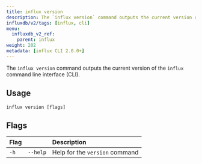 ```yaml
---
title: influx version
description: The `influx version` command outputs the current version of the influx command line interface (CLI).
influxdb/v2/tags: [influx, cli]
menu:
  influxdb_v2_ref:
    parent: influx
weight: 202
metadata: [influx CLI 2.0.0+]
---
```


The `influx version` command outputs the current version of the `influx`
command line interface (CLI).

## Usage

```
influx version [flags]
```

## Flags

| Flag |          | Description                    |
| :--- | :------- | :----------------------------- |
| `-h` | `--help` | Help for the `version` command |
